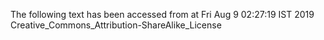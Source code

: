 The following text has been accessed from at Fri Aug 9 02:27:19 IST 2019
Creative_Commons_Attribution-ShareAlike_License
